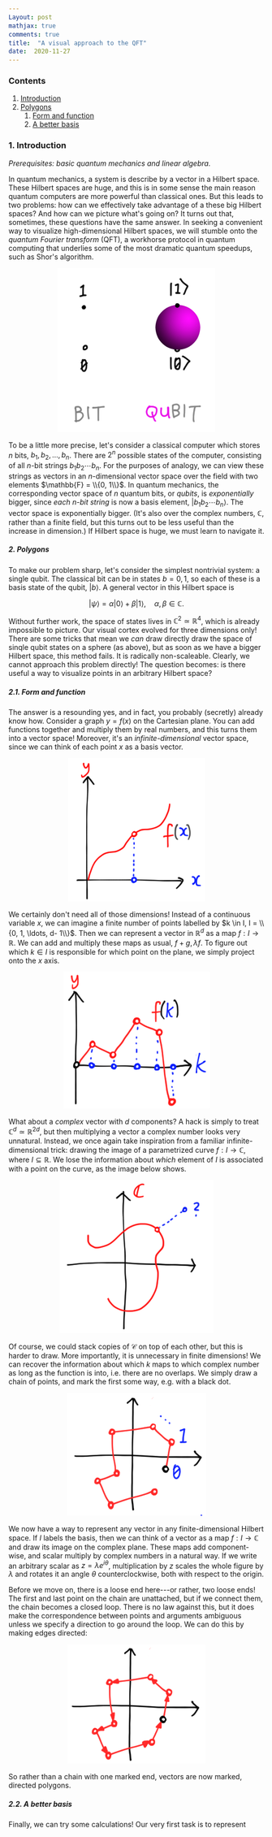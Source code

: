 ```yaml
---
Layout: post
mathjax: true
comments: true
title:  "A visual approach to the QFT"
date:  2020-11-27
---
```


### Contents

1. <a href="#sec-1">Introduction</a>
2. <a href="#sec-2">Polygons</a>
   1. <a href="#sec-2-1">Form and function</a>
   2. <a href="#sec-2-2">A better basis</a>

### 1. Introduction <a id="sec-1" name="sec-1"></a>

*Prerequisites: basic quantum mechanics and linear algebra.*

In quantum mechanics, a system is describe by a vector in a Hilbert
space.
These Hilbert spaces are huge, and this is in some sense the main
reason quantum computers are more powerful than classical ones.
But this leads to two problems: how can we effectively take advantage
of a these big Hilbert spaces?
And how can we picture what's going on?
It turns out that, sometimes, these questions have the same answer.
In seeking a convenient way to visualize high-dimensional Hilbert
spaces, we will stumble onto the *quantum Fourier transform* (QFT), a
workhorse protocol in quantum computing that underlies some of the
most dramatic quantum speedups, such as Shor's algorithm.

<figure>
    <div style="text-align:center"><img src
    ="/images/posts/qubit.png"/>
	</div>
	</figure>

To be a little more precise, let's consider a classical computer which
stores $n$ bits, $b_1, b_2, \ldots, b_n$.
There are $2^n$ possible states of the computer, consisting of all
$n$-bit strings $b_1b_2\cdots b_n$.
For the purposes of analogy, we can view these strings as vectors in
an $n$-dimensional vector space over the field with two elements $\mathbb{F} = \\{0, 1\\}$.
In quantum mechanics, the corresponding vector space of $n$ quantum
bits, or *qubits*, is *exponentially* bigger, since *each $n$-bit
string* is now a basis element, $|b_1 b_2\cdots b_n\rangle$.
The vector space is exponentially bigger.
(It's also over the complex numbers, $\mathbb{C}$, rather than a finite
field, but this turns out to be less useful than the increase in
dimension.)
If Hilbert space is huge, we must learn to navigate it.
<!-- So, Hilbert space is huge.
Our task is to see it, reason about it, and make use of it. -->

##### 2. Polygons<a id="sec-2" name="sec-2"></a>

To make our problem sharp, let's consider the simplest nontrivial
system: a single qubit.
The classical bit can be in states $b = 0, 1$, so each of these is a
basis state of the qubit, $|b\rangle$.
A general vector in this Hilbert space is

$$
|\psi\rangle = \alpha |0\rangle + \beta |1\rangle, \quad \alpha, \beta
\in \mathbb{C}.
$$

Without further work, the space of states lives in $\mathbb{C}^2
\simeq \mathbb{R}^4$, which is already impossible to picture.
Our visual cortex evolved for three dimensions only!
There are some tricks that mean we *can* draw directly draw the space
of sinqle qubit states on a sphere (as above), but as soon as we have a bigger
Hilbert space, this method fails.
It is radically non-scaleable.
Clearly, we cannot approach this problem directly!
The question becomes: is there useful a way to visualize points in an
arbitrary Hilbert space?

##### 2.1. Form and function<a id="sec-2-1" name="sec-2-1"></a>

The answer is a resounding yes, and in fact, you probably (secretly) already know how.
Consider a graph $y = f(x)$ on the Cartesian plane.
You can add functions together and multiply them by real numbers, and
this turns them into a vector space!
Moreover, it's an *infinite-dimensional* vector space, since we can
think of each point $x$ as a basis vector.

<figure>
    <div style="text-align:center"><img src
    ="/images/posts/qft1.png"/>
	</div>
	</figure>

We certainly don't need all of those dimensions!
Instead of a continuous variable $x$, we can imagine a finite number
of points labelled by $k \in I, I = \\{0, 1, \ldots, d- 1\\}$.
Then we can represent a vector in $\mathbb{R}^d$ as a map $f: I \to
\mathbb{R}$.
We can add and multiply these maps as usual, $f  +g, \lambda f$.
To figure out which $k \in I$ is responsible for which point on the plane, we simply project
onto the $x$ axis.

<figure>
    <div style="text-align:center"><img src
    ="/images/posts/qft2.png"/>
	</div>
	</figure>

What about a *complex* vector with $d$ components?
A hack is simply to treat $\mathbb{C}^d \simeq \mathbb{R}^{2d}$, but
then multiplying a vector a complex number looks very unnatural.
Instead, we once again take inspiration from a familiar
infinite-dimensional trick: drawing the image of a parametrized curve
$f: I \to \mathbb{C}$, where $I \subseteq \mathbb{R}$.
We lose the information about *which* element of $I$ is associated
with a point on the curve, as the image below shows.

<figure>
    <div style="text-align:center"><img src
    ="/images/posts/qft3v1.png"/>
	</div>
	</figure>

Of course, we could stack copies of $\mathcal{C}$ on top of each
other, but this is harder to draw.
More importantly, it is unnecessary in finite dimensions!
We can recover the information about which $k$ maps to which complex
number as long as the function is into, i.e. there are no overlaps.
We simply draw a chain of points, and mark the first some way,
e.g. with a black dot.

<figure>
    <div style="text-align:center"><img src
    ="/images/posts/qft4v2.png"/>
	</div>
	</figure>

We now have a way to represent any vector in any finite-dimensional
Hilbert space.
If $I$ labels the basis, then we can think of a vector as a map $f: I
\to \mathbb{C}$ and draw its image on the complex plane.
These maps add component-wise, and scalar multiply by complex numbers
in a natural way.
If we write an arbitrary scalar as $z = \lambda e^{i\theta}$,
multiplication by $z$ scales the whole figure by $\lambda$ and rotates
it an angle $\theta$ counterclockwise, both with respect to the origin.

Before we move on, there is a loose end here---or rather, two loose ends!
The first and last point on the chain are unattached, but if we
connect them, the chain becomes a closed loop.
There is no law against this, but it does make the correspondence
between points and arguments ambiguous unless we specify a
direction to go around the loop.
We can do this by making edges directed:

<figure>
    <div style="text-align:center"><img src
    ="/images/posts/qft5.png"/>
	</div>
	</figure>

So rather than a chain with one marked end, vectors are now marked,
directed polygons.

##### 2.2. A better basis <a id="sec-2-2" name="sec-2-2"></a>

Finally, we can try some calculations!
Our very first task is to represent 
